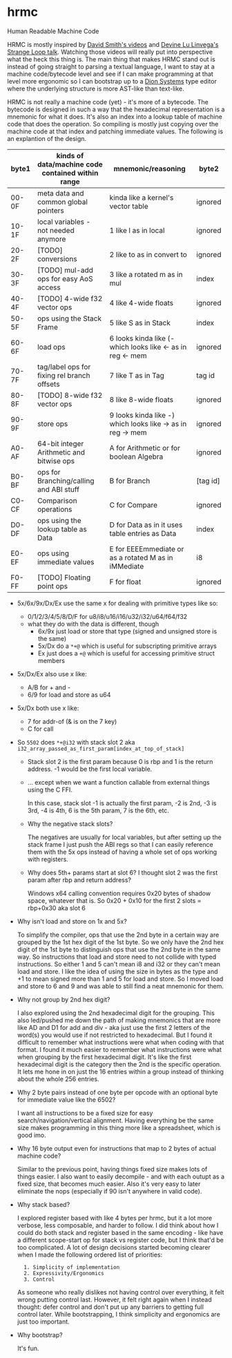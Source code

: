# hrmc
Human Readable Machine Code

HRMC is mostly inspired by [David Smith's videos](https://www.youtube.com/@davidsmith7791/videos)
and [Devine Lu Linvega's Strange Loop talk](https://www.youtube.com/watch?v=T3u7bGgVspM).
Watching those videos will really put into perspective what the heck this thing is.
The main thing that makes HRMC stand out is instead of going straight to parsing a textual language,
I want to stay at a machine code/bytecode level and see if I can make programming at that level more ergonomic
so I can bootstrap up to a [Dion Systems](https://www.youtube.com/watch?v=GB_oTjVVgDc) type editor
where the underlying structure is more AST-like than text-like.

HRMC is not really a machine code (yet) - it's more of a bytecode.
The bytecode is designed in such a way that the hexadecimal representation is a mnemonic for what it does.
It's also an index into a lookup table of machine code that does the operation.
So compiling is mostly just copying over the machine code at that index and patching immediate values.
The following is an explantion of the design.

| byte1 | kinds of data/machine code contained within range |                     mnemonic/reasoning                     | byte2  |
| ----- | ------------------------------------------------- | ---------------------------------------------------------- | -----  |
| 00-0F | meta data and common global pointers              | kinda like a kernel's vector table                         | ignored|
| 10-1F | local variables - not needed anymore              | 1 like l as in local                                       | ignored|
| 20-2F | [TODO] conversions                                | 2 like to as in convert to                                 | ignored|
| 30-3F | [TODO] mul-add ops for easy AoS access            | 3 like a rotated m as in mul                               | index  |
| 40-4F | [TODO] 4-wide f32 vector ops                      | 4 like 4-wide floats                                       | ignored|
| 50-5F | ops using the Stack Frame                         | 5 like S as in Stack                                       | index  |
| 60-6F | load ops                                          | 6 looks kinda like (- which looks like <- as in reg <- mem | ignored|
| 70-7F | tag/label ops for fixing rel branch offsets       | 7 like T as in Tag                                         | tag id |
| 80-8F | [TODO] 8-wide f32 vector ops                      | 8 like 8-wide floats                                       | ignored|
| 90-9F | store ops                                         | 9 looks kinda like -) which looks like -> as in reg -> mem | ignored|
| A0-AF | 64-bit integer Arithmetic and bitwise ops         | A for Arithmetic or for boolean Algebra                    | ignored|
| B0-BF | ops for Branching/calling and ABI stuff           | B for Branch                                               |[tag id]|
| C0-CF | Comparison operations                             | C for Compare                                              | ignored|
| D0-DF | ops using the lookup table as Data                | D for Data as in it uses table entries as Data             | index  |
| E0-EF | ops using immediate values                        | E for EEEEmmediate or as a rotated M as in iMMediate       | i8     |
| F0-FF | [TODO] Floating point ops                         | F for float                                                | ignored|

- 5x/6x/9x/Dx/Ex use the same x for dealing with primitive types like so:
	- 0/1/2/3/4/5/8/D/F for u8/i8/u16/i16/u32/i32/u64/f64/f32
	- what they do with the data is different, though
		- 6x/9x just load or store that type (signed and unsigned store is the same)
		- 5x/Dx do a `*+@` which is useful for subscripting primitive arrays
		- Ex just does a `+@` which is useful for accessing primitive struct members
- 5x/Dx/Ex also use x like:
	- A/B for + and -
	- 6/9 for load and store as u64
- 5x/Dx both use x like:
	- 7 for addr-of (& is on the 7 key)
	- C for call

- So `5502` does `*+@i32` with stack slot 2 aka `i32_array_passed_as_first_param[index_at_top_of_stack]`
	- Stack slot 2 is the first param because 0 is rbp and 1 is the return address. -1 would be the first local variable.
	- ... except when we want a function callable from external things using the C FFI.

		In this case, stack slot -1 is actually the first param, -2 is 2nd, -3 is 3rd, -4 is 4th, 6 is the 5th param, 7 is the 6th, etc.

	- Why the negative stack slots?

		The negatives are usually for local variables, but after setting up the stack frame I just push the ABI regs
		so that I can easily reference them with the 5x ops instead of having a whole set of ops working with registers.

	- Why does 5th+ params start at slot 6? I thought slot 2 was the first param after rbp and return address?

		Windows x64 calling convention requires 0x20 bytes of shadow space, whatever that is.
		So 0x20 + 0x10 for the first 2 slots = rbp+0x30 aka slot 6

- Why isn't load and store on 1x and 5x?

	To simplify the compiler, ops that use the 2nd byte in a certain way are grouped by the 1st hex digit of the 1st byte.
	So we only have the 2nd hex digit of the 1st byte to distinguish ops that use the 2nd byte in the same way.
	So instructions that load and store need to not collide with typed instructions.
	So either 1 and 5 can't mean i8 and i32 or they can't mean load and store.
	I like the idea of using the size in bytes as the type and +1 to mean signed more than 1 and 5 for load and store.
	So I moved load and store to 6 and 9 and was able to still find a neat mnemonic for them.

- Why not group by 2nd hex digit?

	I also explored using the 2nd hexadecimal digit for the grouping.
	This also led/pushed me down the path of making mnemonics that are more like AD and D1 for add and div
		- aka just use the first 2 letters of the word(s) you would use if not restricted to hexadecimal.
	But I found it difficult to remember what instructions were what when coding with that format.
	I found it much easier to remember what instructions were what when grouping by the first hexadecimal digit.
	It's like the first hexadecimal digit is the category then the 2nd is the specific operation.
	It lets me hone in on just the 16 entries within a group instead of thinking about the whole 256 entries.

- Why 2 byte pairs instead of one byte per opcode with an optional byte for immediate value like the 6502?

	I want all instructions to be a fixed size for easy search/navigation/vertical alignment.
	Having everything be the same size makes programming in this thing more like a spreadsheet, which is good imo.

- Why 16 byte output even for instructions that map to 2 bytes of actual machine code?

	Similar to the previous point, having things fixed size makes lots of things easier.
	I also want to easily decompile - and with each outupt as a fixed size, that becomes much easier.
	Also it's very easy to later eliminate the nops (especially if 90 isn't anywhere in valid code).

- Why stack based?

	I explored register based with like 4 bytes per hrmc, but it a lot more verbose, less composable, and harder to follow.
	I did think about how I could do both stack and register based in the same encoding
		- like have a different scope-start op for stack vs register code, but I think that'd be too complicated.
	A lot of design decisions started becoming clearer when I made the following ordered list of priorities:

		1. Simplicity of implementation
		2. Expressivity/Ergonomics
		3. Control
	
	As someone who really dislikes not having control over everything, it felt wrong putting control last.
	However, it felt right again when I instead thought: defer control and don't put up any barriers to getting full control later.
	While bootstrapping, I think simplicity and ergonomics are just too important.

- Why bootstrap?

	It's fun.


